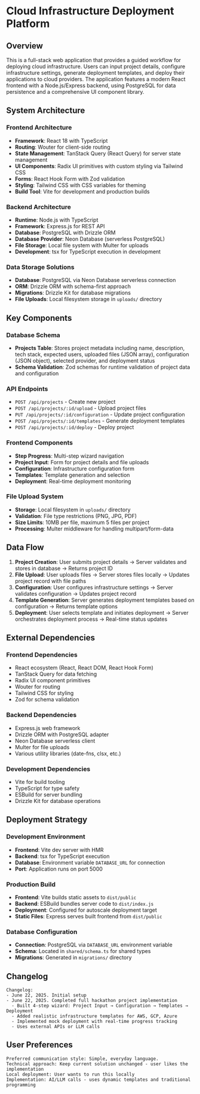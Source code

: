 # Cloud Infrastructure Deployment Platform

## Overview

This is a full-stack web application that provides a guided workflow for deploying cloud infrastructure. Users can input project details, configure infrastructure settings, generate deployment templates, and deploy their applications to cloud providers. The application features a modern React frontend with a Node.js/Express backend, using PostgreSQL for data persistence and a comprehensive UI component library.

## System Architecture

### Frontend Architecture
- **Framework**: React 18 with TypeScript
- **Routing**: Wouter for client-side routing
- **State Management**: TanStack Query (React Query) for server state management
- **UI Components**: Radix UI primitives with custom styling via Tailwind CSS
- **Forms**: React Hook Form with Zod validation
- **Styling**: Tailwind CSS with CSS variables for theming
- **Build Tool**: Vite for development and production builds

### Backend Architecture
- **Runtime**: Node.js with TypeScript
- **Framework**: Express.js for REST API
- **Database**: PostgreSQL with Drizzle ORM
- **Database Provider**: Neon Database (serverless PostgreSQL)
- **File Storage**: Local file system with Multer for uploads
- **Development**: tsx for TypeScript execution in development

### Data Storage Solutions
- **Database**: PostgreSQL via Neon Database serverless connection
- **ORM**: Drizzle ORM with schema-first approach
- **Migrations**: Drizzle Kit for database migrations
- **File Uploads**: Local filesystem storage in `uploads/` directory

## Key Components

### Database Schema
- **Projects Table**: Stores project metadata including name, description, tech stack, expected users, uploaded files (JSON array), configuration (JSON object), selected provider, and deployment status
- **Schema Validation**: Zod schemas for runtime validation of project data and configuration

### API Endpoints
- `POST /api/projects` - Create new project
- `POST /api/projects/:id/upload` - Upload project files
- `PUT /api/projects/:id/configuration` - Update project configuration
- `POST /api/projects/:id/templates` - Generate deployment templates
- `POST /api/projects/:id/deploy` - Deploy project

### Frontend Components
- **Step Progress**: Multi-step wizard navigation
- **Project Input**: Form for project details and file uploads
- **Configuration**: Infrastructure configuration form
- **Templates**: Template generation and selection
- **Deployment**: Real-time deployment monitoring

### File Upload System
- **Storage**: Local filesystem in `uploads/` directory
- **Validation**: File type restrictions (PNG, JPG, PDF)
- **Size Limits**: 10MB per file, maximum 5 files per project
- **Processing**: Multer middleware for handling multipart/form-data

## Data Flow

1. **Project Creation**: User submits project details → Server validates and stores in database → Returns project ID
2. **File Upload**: User uploads files → Server stores files locally → Updates project record with file paths
3. **Configuration**: User configures infrastructure settings → Server validates configuration → Updates project record
4. **Template Generation**: Server generates deployment templates based on configuration → Returns template options
5. **Deployment**: User selects template and initiates deployment → Server orchestrates deployment process → Real-time status updates

## External Dependencies

### Frontend Dependencies
- React ecosystem (React, React DOM, React Hook Form)
- TanStack Query for data fetching
- Radix UI component primitives
- Wouter for routing
- Tailwind CSS for styling
- Zod for schema validation

### Backend Dependencies
- Express.js web framework
- Drizzle ORM with PostgreSQL adapter
- Neon Database serverless client
- Multer for file uploads
- Various utility libraries (date-fns, clsx, etc.)

### Development Dependencies
- Vite for build tooling
- TypeScript for type safety
- ESBuild for server bundling
- Drizzle Kit for database operations

## Deployment Strategy

### Development Environment
- **Frontend**: Vite dev server with HMR
- **Backend**: tsx for TypeScript execution
- **Database**: Environment variable `DATABASE_URL` for connection
- **Port**: Application runs on port 5000

### Production Build
- **Frontend**: Vite builds static assets to `dist/public`
- **Backend**: ESBuild bundles server code to `dist/index.js`
- **Deployment**: Configured for autoscale deployment target
- **Static Files**: Express serves built frontend from `dist/public`

### Database Configuration
- **Connection**: PostgreSQL via `DATABASE_URL` environment variable
- **Schema**: Located in `shared/schema.ts` for shared types
- **Migrations**: Generated in `migrations/` directory

## Changelog

```
Changelog:
- June 22, 2025. Initial setup
- June 22, 2025. Completed full hackathon project implementation
  - Built 4-step wizard: Project Input → Configuration → Templates → Deployment
  - Added realistic infrastructure templates for AWS, GCP, Azure
  - Implemented mock deployment with real-time progress tracking
  - Uses external APIs or LLM calls
```

## User Preferences

```
Preferred communication style: Simple, everyday language.
Technical approach: Keep current solution unchanged - user likes the implementation
Local deployment: User wants to run this locally
Implementation: AI/LLM calls - uses dynamic templates and traditional programming
```